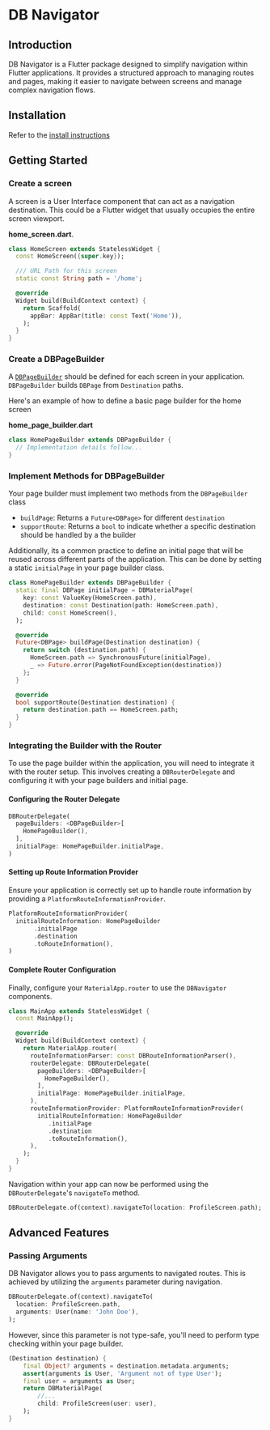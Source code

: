 # DB Navigator

## Introduction

DB Navigator is a Flutter package designed to simplify navigation within Flutter applications. It provides a structured approach to managing routes and pages, making it easier to navigate between screens and manage complex navigation flows.

## Installation

Refer to the [install instructions](https://pub.dev/packages/db_navigator/install)

## Getting Started

### Create a screen

A screen is a User Interface component that can act as a navigation destination. This could be a Flutter widget that usually occupies the entire screen viewport. 

**home_screen.dart**.

```dart
class HomeScreen extends StatelessWidget {
  const HomeScreen({super.key});

  /// URL Path for this screen
  static const String path = '/home';

  @override
  Widget build(BuildContext context) {
    return Scaffold(
      appBar: AppBar(title: const Text('Home')),
    );
  }
}
```

### Create a DBPageBuilder

A [`DBPageBuilder`](https://pub.dev/documentation/db_navigator/latest/db_navigator/DBPageBuilder-class.html) should be defined for each screen in your application. `DBPageBuilder` builds `DBPage` from `Destination` paths.

Here's an example of how to define a basic page builder for the home screen

**home_page_builder.dart**

```dart
class HomePageBuilder extends DBPageBuilder {
  // Implementation details follow...
}
```

### Implement Methods for DBPageBuilder

Your page builder must implement two methods from the `DBPageBuilder` class
- `buildPage`: Returns a `Future<DBPage>` for different `destination`
- `supportRoute`: Returns a `bool` to indicate whether a specific destination should be handled by a the builder

Additionally, its a common practice to define an initial page that will be reused across different parts of the application. This can be done by setting a static `initialPage` in your page builder class.

```dart
class HomePageBuilder extends DBPageBuilder {
  static final DBPage initialPage = DBMaterialPage(
    key: const ValueKey(HomeScreen.path),
    destination: const Destination(path: HomeScreen.path),
    child: const HomeScreen(),
  );

  @override
  Future<DBPage> buildPage(Destination destination) {
    return switch (destination.path) {
      HomeScreen.path => SynchronousFuture(initialPage),
      _ => Future.error(PageNotFoundException(destination))
    };
  }

  @override
  bool supportRoute(Destination destination) {
    return destination.path == HomeScreen.path;
  }
}
```

### Integrating the Builder with the Router

To use the page builder within the application, you will need to integrate it with the router setup. This involves creating a `DBRouterDelegate` and configuring it with your page builders and initial page.

#### Configuring the Router Delegate

```dart
DBRouterDelegate(
  pageBuilders: <DBPageBuilder>[
    HomePageBuilder(),
  ],
  initialPage: HomePageBuilder.initialPage,
)
```

#### Setting up Route Information Provider

Ensure your application is correctly set up to handle route information by providing a `PlatformRouteInformationProvider`.

```dart
PlatformRouteInformationProvider(
  initialRouteInformation: HomePageBuilder
       .initialPage
       .destination
       .toRouteInformation(),
)
```

#### Complete Router Configuration

Finally, configure your `MaterialApp.router` to use the `DBNavigator` components.

```dart
class MainApp extends StatelessWidget {
  const MainApp();

  @override
  Widget build(BuildContext context) {
    return MaterialApp.router(
      routeInformationParser: const DBRouteInformationParser(),
      routerDelegate: DBRouterDelegate(
        pageBuilders: <DBPageBuilder>[
          HomePageBuilder(),
        ],
        initialPage: HomePageBuilder.initialPage,
      ),
      routeInformationProvider: PlatformRouteInformationProvider(
        initialRouteInformation: HomePageBuilder
           .initialPage
           .destination
           .toRouteInformation(),
      ),
    );
  }
}
```

Navigation within your app can now be performed using the `DBRouterDelegate`'s `navigateTo` method.

```dart
DBRouterDelegate.of(context).navigateTo(location: ProfileScreen.path);
```

## Advanced Features

### Passing Arguments

DB Navigator allows you to pass arguments to navigated routes. This is achieved by utilizing the `arguments` parameter during navigation. 

```dart
DBRouterDelegate.of(context).navigateTo(
  location: ProfileScreen.path, 
  arguments: User(name: 'John Doe'),
);
```

However, since this parameter is not type-safe, you'll need to perform type checking within your page builder.

```dart
(Destination destination) {
    final Object? arguments = destination.metadata.arguments;
    assert(arguments is User, 'Argument not of type User');
    final user = arguments as User;
    return DBMaterialPage(
        //...
        child: ProfileScreen(user: user),
    );
}
```